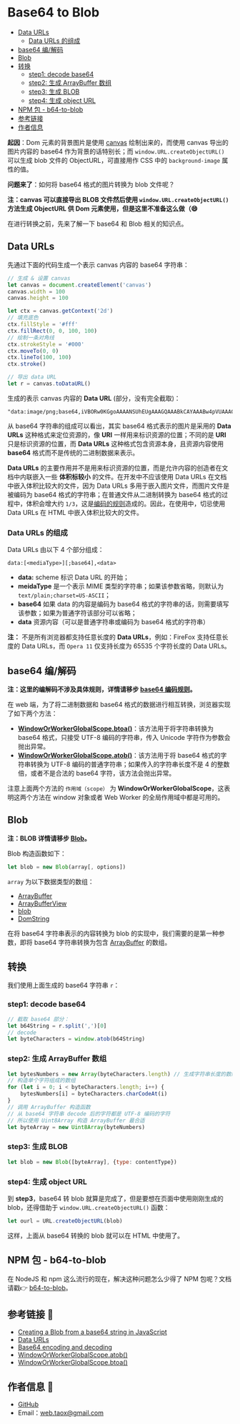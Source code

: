 # Base64 to Blob

* [Data URLs](#data-urls)
	* [Data URLs 的组成](#data-url-parts)
* [base64 编/解码](#base64-encode-decode)
* [Blob](#blob)
* [转换](#steps)
	* [step1: decode base64](#decode-base64)
	* [step2: 生成 ArrayBuffer 数组](#gen-array-buffer)
	* [step3: 生成 BLOB](#gen-blob)
	* [step4: 生成 object URL](#gen-object-url)
* [NPM 包 - b64-to-blob](#npm-package)
* [参考链接](#links)
* [作者信息](#author)

**起因**：Dom 元素的背景图片是使用 [canvas]() 绘制出来的，而使用 canvas 导出的图片内容的 base64 作为背景的话特别长；而 `window.URL.createObjectURL()` 可以生成 blob 文件的 ObjectURL，可直接用作 CSS 中的 `background-image` 属性的值。

**问题来了**：如何将 base64 格式的图片转换为 blob 文件呢？

**注：canvas 可以直接导出 BLOB 文件然后使用 `window.URL.createObjectURL()` 方法生成 ObjectURL 供 Dom 元素使用，但是这里不准备这么做（😄**

在进行转换之前，先来了解一下 base64 和 Blob 相关的知识点。

## <span id="data-urls">Data URLs</span>

先通过下面的代码生成一个表示 canvas 内容的 base64 字符串：

```javascript
// 生成 & 设置 canvas
let canvas = document.createElement('canvas')
canvas.width = 100
canvas.height = 100

let ctx = canvas.getContext('2d')
// 填充底色
ctx.fillStyle = '#fff'
ctx.fillRect(0, 0, 100, 100)
// 绘制一条对角线
ctx.strokeStyle = '#000'
ctx.moveTo(0, 0)
ctx.lineTo(100, 100)
ctx.stroke()

// 导出 data URL
let r = canvas.toDataURL()
```
生成的表示 canvas 内容的 **Data URL** (部分，没有完全截取)：

```data-url
"data:image/png;base64,iVBORw0KGgoAAAANSUhEUgAAAGQAAABkCAYAAABw4pVUAAACIklEQVR4Xu3bW3KEMAwFUc/+F51Uk"
```

从 base64 字符串的组成可以看出，其实 base64 格式表示的图片是采用的 **Data URLs** 这种格式来定位资源的，像 **URI** 一样用来标识资源的位置；不同的是 **URI** 只是标识资源的位置，而 **Data URLs** 这种格式包含资源本身，且资源内容使用 **base64** 格式而不是传统的二进制数据来表示。

**Data URLs** 的主要作用并不是用来标识资源的位置，而是允许内容的创造者在文档中内联嵌入一些 **体积标较小** 的文件。在开发中不应该使用 Data URLs 在文档中嵌入体积比较大的文件，因为 Data URLs 多用于嵌入图片文件，而图片文件是被编码为 base64 格式的字符串；在普通文件从二进制转换为 base64 格式的过程中，体积会增大约 `1/3`，这是[编码的规则](https://github.com/NinjiaHub/Frontend-Tricks/blob/master/documents/CHAOS/covert-data-2-base64.md)造成的。因此，在使用中，切忌使用 Data URLs 在 HTML 中嵌入体积比较大的文件。

### <span id="data-url-parts">Data URLs 的组成</span>

Data URLs 由以下 4 个部分组成：

```
data:[<mediaType>][;base64],<data>
```

* **data:** scheme 标识 Data URL 的开始；
* **meidaType** 是一个表示 MIME 类型的字符串；如果该参数省略，则默认为 `text/plain;charset=US-ASCII`；
* **base64** 如果 data 的内容是编码为 base64 格式的字符串的话，则需要填写该参数；如果为普通字符该部分可以省略；
* **data** 资源内容（可以是普通字符串或编码为 base64 格式的字符串）

**注：** 不是所有浏览器都支持任意长度的 **Data URLs**，例如：FireFox 支持任意长度的 Data URLs，而 `Opera 11` 仅支持长度为 65535 个字符长度的 Data URLs。

## <span id="base64-encode-decode">base64 编/解码</span>

**注：这里的编解码不涉及具体规则，详情请移步 [base64 编码规则](https://github.com/NinjiaHub/Frontend-Tricks/blob/master/documents/CHAOS/covert-data-2-base64.md)。**

在 web 端，为了将二进制数据和 base64 格式的数据进行相互转换，浏览器实现了如下两个方法：

* **[WindowOrWorkerGlobalScope.btoa()](https://developer.mozilla.org/en-US/docs/Web/API/WindowOrWorkerGlobalScope/btoa)**：该方法用于将字符串转换为 base64 格式，只接受 UTF-8 编码的字符串，传入 Unicode 字符作为参数会抛出异常。
* **[WindowOrWorkerGlobalScope.atob()](https://developer.mozilla.org/en-US/docs/Web/API/WindowOrWorkerGlobalScope/atob)**：该方法用于将 base64 格式的字符串转换为 UTF-8 编码的普通字符串；如果传入的字符串长度不是 4 的整数倍，或者不是合法的 base64 字符，该方法会抛出异常。

注意上面两个方法的 `作用域（scope）` 为 **WindowOrWorkerGlobalScope**，这表明这两个方法在 window 对象或者 Web Worker 的全局作用域中都是可用的。

## <span id="blob">Blob</span>

**注：BLOB 详情请移步 [Blob](https://github.com/NinjiaHub/Frontend-Tricks/blob/master/documents/HTML/file/blob.md)。**

Blob 构造函数如下：

```javascript
let blob = new Blob(array[, options])
```

`array` 为以下数据类型的数组：

* [ArrayBuffer](https://developer.mozilla.org/en-US/docs/Web/JavaScript/Reference/Global_Objects/ArrayBuffer)
* [ArrayBufferView](https://developer.mozilla.org/en-US/docs/Web/API/ArrayBufferView)
* [blob](https://developer.mozilla.org/en-US/docs/Web/API/Blob)
* [DomString](https://developer.mozilla.org/en-US/docs/Web/API/DOMString)

在将 base64 字符串表示的内容转换为 blob 的实现中，我们需要的是第一种参数，即将 base64 字符串转换为包含 [ArrayBuffer](https://developer.mozilla.org/en-US/docs/Web/JavaScript/Reference/Global_Objects/ArrayBuffer) 的数组。

## <span id="steps">转换</span>

我们使用上面生成的 base64 字符串 `r`：

### <span id="decode-base64">step1: decode base64</span>

```javascript
// 截取 base64 部分：
let b64String = r.split(',')[0]
// decode
let byteCharacters = window.atob(b64String)
```

### <span id="gen-array-buffer">step2: 生成 ArrayBuffer 数组</span>

```javascript
let bytesNumbers = new Array(byteCharacters.length) // 生成字符串长度的数组
// 构造单个字符组成的数组
for (let i = 0; i < byteCharacters.length; i++) {
	bytesNumbers[i] = byteCharacters.charCodeAt(i)
}
// 调用 ArrayBuffer 构造函数
// 从 base64 字符串 decode 后的字符都是 UTF-8 编码的字符
// 所以使用 Uint8Array 构造 ArrayBuffer 最合适
let byteArray = new Uint8Array(byteNumbers)
```

### <span id="gen-blob">step3: 生成 BLOB</span>

```javascript
let blob = new Blob([byteArray], {type: contentType})
```

### <span id="gen-object-url">step4: 生成 object URL</span>

到 **step3**，base64 转 blob 就算是完成了，但是要想在页面中使用刚刚生成的 blob，还得借助于 `window.URL.createObjectURL()` 函数：

```javascript
let ourl = URL.createObjectURL(blob)
```

这样，上面从 base64 转换的 blob 就可以在 HTML 中使用了。

## <span id="npm-package">NPM 包 - b64-to-blob</span>

在 NodeJS 和 npm 这么流行的现在，解决这种问题怎么少得了 NPM 包呢？文档请戳👉 [b64-to-blob](https://www.npmjs.com/package/b64-to-blob)。

## <span id="links">参考链接 🔗</span>

* [Creating a Blob from a base64 string in JavaScript](https://stackoverflow.com/questions/16245767/creating-a-blob-from-a-base64-string-in-javascript)
* [Data URLs](https://developer.mozilla.org/en-US/docs/Web/HTTP/Basics_of_HTTP/Data_URIs)
* [Base64 encoding and decoding](https://developer.mozilla.org/en-US/docs/Web/API/WindowBase64/Base64_encoding_and_decoding)
* [WindowOrWorkerGlobalScope.atob()](https://developer.mozilla.org/en-US/docs/Web/API/WindowOrWorkerGlobalScope/atob)
* [WindowOrWorkerGlobalScope.btoa()](https://developer.mozilla.org/en-US/docs/Web/API/WindowOrWorkerGlobalScope/btoa)

## <span id="author">作者信息 🐷</span>

* [GitHub](hppts://github.com/Tao-Quixote)
* Email：<web.taox@gmail.com>